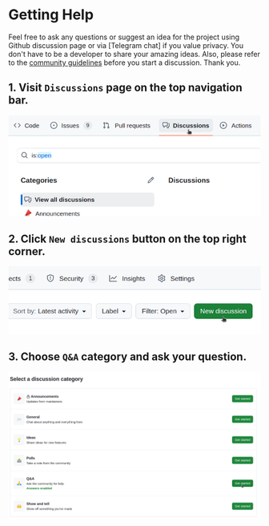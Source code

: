 # Getting Help
Feel free to ask any questions or suggest an idea for the project using Github discussion page or via [Telegram chat] if you value privacy. You don't have to be a developer to share your amazing ideas. Also, please refer to the [community guidelines](community_guidelines.md) before you start a discussion. Thank you.

## 1. Visit `Discussions` page on the top navigation bar.
![alt text](static/getting_help/getting_help_0.png)

## 2. Click `New discussions` button on the top right corner.
![alt text](static/getting_help/getting_help_1.png)

## 3. Choose `Q&A` category and ask your question.
![alt text](static/getting_help/getting_help_2.png)
